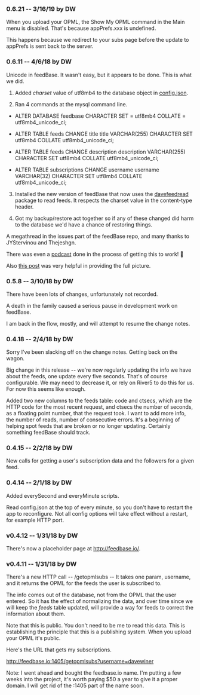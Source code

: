 ### 0.6.21 -- 3/16/19 by DW

When you upload your OPML, the Show My OPML command in the Main menu is disabled. That's because appPrefs.xxx is undefined.

This happens because we redirect to your subs page before the update to appPrefs is sent back to the server. 

### 0.6.11 -- 4/6/18 by DW

Unicode in feedBase. It wasn't easy, but it appears to be done. This is what we did. 

1. Added <i>charset</i> value of utf8mb4 to the database object in <a href="https://github.com/scripting/feedBase/blob/master/docs/config.md">config.json</a>. 

2. Ran 4 commands at the mysql command line. 

* ALTER DATABASE feedbase CHARACTER SET = utf8mb4 COLLATE = utf8mb4_unicode_ci;

* ALTER TABLE feeds CHANGE title title VARCHAR(255) CHARACTER SET utf8mb4 COLLATE utf8mb4_unicode_ci;

* ALTER TABLE feeds CHANGE description description VARCHAR(255) CHARACTER SET utf8mb4 COLLATE utf8mb4_unicode_ci;

* ALTER TABLE subscriptions CHANGE username username VARCHAR(32) CHARACTER SET utf8mb4 COLLATE utf8mb4_unicode_ci;

3. Installed the new version of feedBase that now uses the <a href="https://www.npmjs.com/package/davefeedread">davefeedread</a> package to read feeds. It respects the charset value in the content-type header. 

4. Got my backup/restore act together so if any of these changed did harm to the database we'd have a chance of restoring things. 

A megathread in the issues part of the feedBase repo, and many thanks to JYStervinou and Thejeshgn. 

There was even a <a href="http://scripting.com/2018/04/06.html#a153548">podcast</a> done in the process of getting this to work! :rocket:

Also <a href="https://mathiasbynens.be/notes/mysql-utf8mb4">this post</a> was very helpful in providing the full picture. 

### 0.5.8 -- 3/10/18 by DW

There have been lots of changes, unfortunately not recorded. 

A death in the family caused a serious pause in development work on feedBase. 

I am back in the flow, mostly, and will attempt to resume the change notes. 

### 0.4.18 -- 2/4/18 by DW

Sorry I've been slacking off on the change notes. Getting back on the wagon.

Big change in this release -- we're now regularly updating the info we have about the feeds, one update every five seconds. That's of course configurable. We may need to decrease it, or rely on River5 to do this for us. For now this seems like enough.

Added two new columns to the feeds table: code and ctsecs, which are the HTTP code for the most recent request, and ctsecs the number of seconds, as a floating point number, that the request took. I want to add more info, the number of reads, number of consecutive errors. It's a beginning of helping spot feeds that are broken or no longer updating. Certainly something feedBase should track.

### 0.4.15 -- 2/2/18 by DW

New calls for getting a user's subscription data and the followers for a given feed. 

### 0.4.14 -- 2/1/18 by DW

Added everySecond and everyMinute scripts. 

Read config.json at the top of every minute, so you don't have to restart the app to reconfigure. Not all config options will take effect without a restart, for example HTTP port. 

### v0.4.12 -- 1/31/18 by DW

There's now a placeholder page at http://feedbase.io/.

### v0.4.11 -- 1/31/18 by DW

There's a new HTTP call -- /getopmlsubs -- It takes one param, username, and it returns the OPML for the feeds the user is subscribed to. 

The info comes out of the database, not from the OPML that the user entered. So it has the effect of normalizing the data, and over time since we will keep the <i>feeds</i> table updated, will provide a way for feeds to correct the information about them.

Note that this is public. You don't need to be me to read this data. This is establishing the principle that this is a publishing system. When you upload your OPML it's public. 

Here's the URL that gets my subscriptions.

http://feedbase.io:1405/getopmlsubs?username=davewiner

Note: I went ahead and bought the feedbase.io name. I'm putting a few weeks into the project, it's worth paying $50 a year to give it a proper domain. I will get rid of the :1405 part of the name soon.

